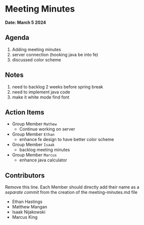 # Meeting Minutes
**Date: March 5 2024**

## Agenda
1. Adding meeting minutes
2. server connection (hooking java be into fe)
3. discussed color scheme

## Notes
1. need to backlog 2 weeks before spring break
2. need to implement java code
3. make it white mode find font

## Action Items
* Group Member `Mathew`
    * Continue working on server
* Group Member `Ethan`
    * enhance fe design to have better color scheme
* Group Member `Isaak`
    * backlog meeting minutes
* Group Member `Marcus`
    * enhance java calculator


## Contributors
Remove this line. Each Member should directly add their name as a _separate commit_ from the creation of the meeting-minutes.md file
* Ethan Hastings
* Matthew Mangan
* Isaak Nijakowski
* Marcus King
